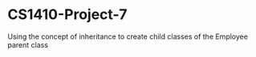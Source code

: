 # CS1410-Project-7
Using the concept of inheritance to create child classes of the Employee parent class
